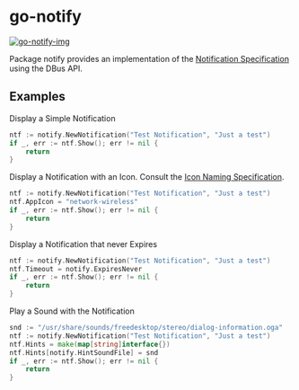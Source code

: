 # go-notify

[go-notify]: http://godoc.org/github.com/TheCreeper/go-notify
[go-notify-img]: https://godoc.org/github.com/TheCreeper/go-notify?status.png
[Notification Specification]: https://developer.gnome.org/notification-spec/
[Icon Naming Specification]: http://standards.freedesktop.org/icon-naming-spec/

[![go-notify-img][]]([go-notify])

Package notify provides an implementation of the [Notification Specification]
using the DBus API.

## Examples

Display a Simple Notification
```Go
ntf := notify.NewNotification("Test Notification", "Just a test")
if _, err := ntf.Show(); err != nil {
	return
}
```

Display a Notification with an Icon. Consult the [Icon Naming Specification].
```Go
ntf := notify.NewNotification("Test Notification", "Just a test")
ntf.AppIcon = "network-wireless"
if _, err := ntf.Show(); err != nil {
	return
}
```

Display a Notification that never Expires
```Go
ntf := notify.NewNotification("Test Notification", "Just a test")
ntf.Timeout = notify.ExpiresNever
if _, err := ntf.Show(); err != nil {
	return
}
```

Play a Sound with the Notification
```Go
snd := "/usr/share/sounds/freedesktop/stereo/dialog-information.oga"
ntf := notify.NewNotification("Test Notification", "Just a test")
ntf.Hints = make(map[string]interface{})
ntf.Hints[notify.HintSoundFile] = snd
if _, err := ntf.Show(); err != nil {
	return
}
```